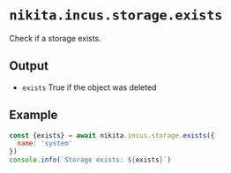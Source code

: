 
# `nikita.incus.storage.exists`

Check if a storage exists.

## Output

* `exists`
  True if the object was deleted

## Example

```js
const {exists} = await nikita.incus.storage.exists({
  name: 'system'
})
console.info(`Storage exists: ${exists}`)
```
